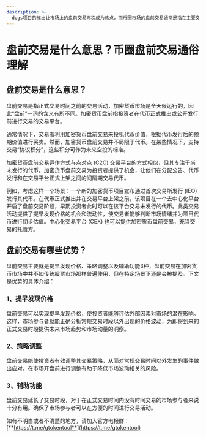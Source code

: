 ```yaml
---
description: >-
  dogs项目的推出让市场上的盘前交易再次成为焦点，而币圈市场的盘前交易通常是指在主要交易时间开始之前进行的交易活动，这种交易通常发生在一天正式交易开始前的时间段内。盘前交易允许投资者在正式交易时间前对市场的消息、新闻或事件做出反应，从而调整他们的持仓。简单介绍了盘前交易是什么意思？可能还有投资者还云里雾里不能理解透彻，接下来GTokenTool为大家通俗解释一下币圈盘前交易的相关概念。
---
```


# 盘前交易是什么意思？币圈盘前交易通俗理解

## 盘前交易是什么意思？

盘前交易是指正式交易时间之前的交易活动，加密货币市场是全天候运行的，因此“盘前”一词的含义有所不同。加密货币盘前指投资者在代币正式推出或公开发行前进行交易的交易平台。

通常情况下，交易者利用加密货币盘前交易来投机代币价值，根据代币发行后的预期价值进行买卖。然而，加密货币盘前交易并不局限于代币。在某些情况下，支持交易“协议积分”，这些积分可作为未来空投的标准。

加密货币盘前交易运作方式与点对点 (C2C) 交易平台的方式相似，但其专注于尚未发行的代币。加密货币盘前交易为投资者提供了机会，让他们在分配公告、代币发行和在交易平台正式上架之间的间隔期交易代币。

例如，考虑这样一个场景：一个新的加密货币项目宣布通过首次交易所发行 (IEO) 发行其代币。在代币正式推出并在交易平台上架之前，该项目在一个去中心化平台开启了盘前交易阶段，早期投资者此时可以在该平台交易未发行的代币。此类交易活动提供了提早发现价格的机会和流动性，使交易者能够判断市场情绪并为项目代币进行初步估值。中心化交易平台 (CEX) 也可以提供加密货币盘前交易，充当交易的托管方。

## 盘前交易有哪些优势？

盘前交易主要就是提早发现价格、策略调整以及辅助功能3种，盘前交易在加密货币市场中并不如传统股票市场那样普遍使用，但在特定场景下还是会被提及。下文是优势的具体介绍：

### 1、提早发现价格

盘前交易可以实现提早发现价格，使投资者能够评估外部因素对市场的潜在影响。这样，市场参与者就能正确分析常规交易时段以外出现的价格波动，为即将到来的正式交易时段提供未来市场趋势和市场动量的洞察。

### 2、策略调整

盘前交易能使投资者有效调整其交易策略，从而对常规交易时间以外发生的事件做出应对。在市场开盘前进行调整有助于降低市场波动相关的风险。

### 3、辅助功能

盘前交易延长了交易时段，对于在正式交易时间内没有时间交易的市场参与者来说十分有用。确保了市场参与者可以在方便的时间进行交易活动。

如有不明白或者不清楚的地方，请加入官方电报群：[**https://t.me/gtokentool**](https://t.me/gtokentool)
